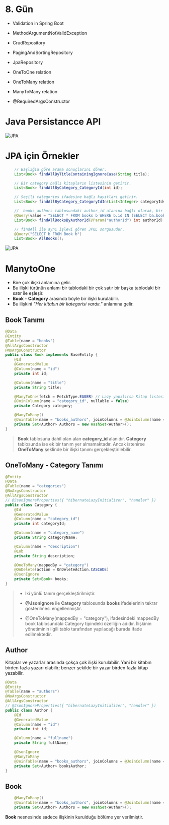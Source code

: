# 8. Gün
- Validation in Spring Boot
- MethodArgumentNotValidException 
  
- CrudRepository
- PagingAndSortingRepository
- JpaRepository

- OneToOne relation
- OneToMany relation
- ManyToMany relation

- @RequiredArgsConstructor
   
# Java Persistancce API

![JPA](http://www.zafercomert.com/Medya/Java/Java-JPA.svg)

# JPA için Örnekler

```java
    // Başlığıa göre arama sonuçlarını döner.
    List<Book> findAllByTitleContainingIgnoreCase(String title);

    // Bir category bağlı kitapların listesinin getirir.
    List<Book> findAllByCategory_CategoryId(int id);

    // Seçili categories ifadesine bağlı kayıtları getirir.
    List<Book> findAllByCategory_CategoryIdIn(List<Integer> categoryIds);

    //  books_authors tablosundaki author_id alanına bağlı olarak, bir yazarın yazdığı kitapların listesini oluşturan SQL sorgusudur.
    @Query(value = "SELECT * FROM books b WHERE b.id IN (SELECT ba.book_id FROM books_authors ba WHERE ba.author_id = :authorId)", nativeQuery = true)
    List<Book> findAllBooksByAuthorId(@Param("authorId") int authorId);

    // findAll ile aynı işlevi gören JPQL sorgusudur.
    @Query("SELECT b FROM Book b")
    List<Book> AllBooks();
```

![JPA](http://www.zafercomert.com/Medya/Java/Java-JPA2.svg)

# ManytoOne

- Bire çok ilişki anlamına gelir.
- Bu ilişki türünün anlamı bir tablodaki bir çok satır bir başka tablodaki bir satır ile eşleşir.
- **Book** - **Category** arasında böyle bir ilişki kurulabilir.
- Bu ilişkini _"Her kitabın bir kategorisi vardır."_ anlamına gelir.

## Book Tanımı

```java
@Data
@Entity
@Table(name = "books")
@AllArgsConstructor
@NoArgsConstructor
public class Book implements BaseEntity {
    @Id
    @GeneratedValue
    @Column(name = "id")
    private int id;

    @Column(name = "title")
    private String title;

    @ManyToOne(fetch = FetchType.EAGER) // Lazy yapılırsa Kitap listesi alınırken category alanına yer verilmez.
    @JoinColumn(name = "category_id", nullable = false)
    private Category category;

    @ManyToMany()
    @JoinTable(name = "books_authors", joinColumns = @JoinColumn(name = "book_id"), inverseJoinColumns = @JoinColumn(name = "author_id"))
    private Set<Author> Authors = new HashSet<Author>();
}
```

> **Book** tablosuna dahil olan alan **category_id** alanıdır.
> **Category** tablosunda ise ek bir tanım yer almamaktadır. Ancak istenirse **OneToMany** şeklinde bir ilişki tanımı gerçekleştirilebilir.

## OneToMany - Category Tanımı

```java
@Entity
@Data
@Table(name = "categories")
@NoArgsConstructor
@AllArgsConstructor
// @JsonIgnoreProperties({ "hibernateLazyInitializer", "handler" })
public class Category {
    @Id
    @GeneratedValue
    @Column(name = "category_id")
    private int categoryId;

    @Column(name = "category_name")
    private String categoryName;

    @Column(name = "description")
    @Lob
    private String description;

    @OneToMany(mappedBy = "category")
    @OnDelete(action = OnDeleteAction.CASCADE)
    @JsonIgnore
    private Set<Book> books;
}
```

> - İki yönlü tanım gerçekleştirilmiştir.
>
> - **@JsonIgnore** ile **Category** tablosunda **books** ifadelerinin tekrar gösterilmesi engellenmiştir.
>
> - @OneToMany(mappedBy = "category"), ifadesindeki mappedBy book tablosundaki Category tipindeki özelliğin adıdır. İlişkinin yönetiminin ilgili tablo tarafından yapılacağı burada ifade edilmektedir.

## Author

Kitaplar ve yazarlar arasında çokça çok ilişki kurulabilir. Yani bir kitabın birden fazla yazarı olabilir; benzer şekilde bir yazar birden fazla kitap yazabilir.

```java
@Data
@Entity
@Table(name = "authors")
@NoArgsConstructor
@AllArgsConstructor
// @JsonIgnoreProperties({ "hibernateLazyInitializer", "handler" })
public class Author {
    @Id
    @GeneratedValue
    @Column(name = "id")
    private int id;

    @Column(name = "fullname")
    private String fullName;

    @JsonIgnore
    @ManyToMany
    @JoinTable(name = "books_authors", joinColumns = @JoinColumn(name = "author_id"), inverseJoinColumns = @JoinColumn(name = "book_id"))
    private Set<Author> booksAuthor;
}
```

## Book
```java
    @ManyToMany()
    @JoinTable(name = "books_authors", joinColumns = @JoinColumn(name = "book_id"), inverseJoinColumns = @JoinColumn(name = "author_id"))
    private Set<Author> Authors = new HashSet<Author>();
```
**Book** nesnesinde sadece ilişkinin kurulduğu bölüme yer verilmiştir. 

